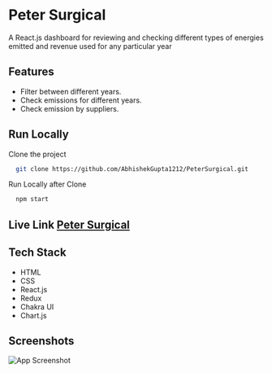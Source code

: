 
# Peter Surgical

A React.js dashboard for reviewing and checking different types of energies emitted and revenue used for any particular year


## Features

- Filter between different years.
- Check emissions for different years.
- Check emission by suppliers.


## Run Locally

Clone the project

```bash
  git clone https://github.com/AbhishekGupta1212/PeterSurgical.git
```



Run Locally after Clone

```bash
  npm start
```
<h2>
  Live Link 
<a href='https://petersurgicaldb.vercel.app'/>Peter Surgical<a>
</h2>


## Tech Stack
- HTML
- CSS
- React.js
- Redux
- Chakra UI
- Chart.js


## Screenshots

![App Screenshot](https://via.placeholder.com/468x300?text=App+Screenshot+Here)

